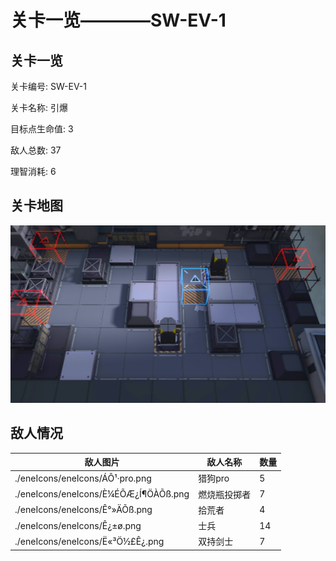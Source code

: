 # 关卡一览————SW-EV-1


## 关卡一览

关卡编号: SW-EV-1

关卡名称: 引爆

目标点生命值: 3

敌人总数: 37

理智消耗: 6


## 关卡地图
![SW-EV-1](./oprMap/SW-EV-1.png)

## 敌人情况

| 敌人图片 | 敌人名称 | 数量  |
|---------|-----|-----|
| ./eneIcons/eneIcons/ÁÔ¹·pro.png| 猎狗pro  |   5  |
| ./eneIcons/eneIcons/È¼ÉÕÆ¿Í¶ÖÀÕß.png| 燃烧瓶投掷者  |   7  |
| ./eneIcons/eneIcons/Ê°»ÄÕß.png| 拾荒者  |   4  |
| ./eneIcons/eneIcons/Ê¿±ø.png| 士兵  |   14  |
| ./eneIcons/eneIcons/Ë«³Ö½£Ê¿.png| 双持剑士  |   7  |
